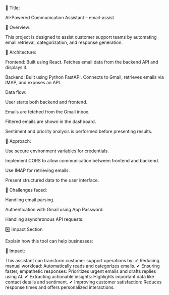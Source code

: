

📘 Title:

AI-Powered Communication Assistant – email-assist

📘 Overview:

This project is designed to assist customer support teams by automating email retrieval, categorization, and response generation.

📘 Architecture:

Frontend: Built using React. Fetches email data from the backend API and displays it.

Backend: Built using Python FastAPI. Connects to Gmail, retrieves emails via IMAP, and exposes an API.

Data flow:

User starts both backend and frontend.

Emails are fetched from the Gmail inbox.

Filtered emails are shown in the dashboard.

Sentiment and priority analysis is performed before presenting results.

📘 Approach:

Use secure environment variables for credentials.

Implement CORS to allow communication between frontend and backend.

Use IMAP for retrieving emails.

Present structured data to the user interface.

📘 Challenges faced:

Handling email parsing.

Authentication with Gmail using App Password.

Handling asynchronous API requests.

4️⃣ Impact Section

Explain how this tool can help businesses:

📘 Impact:

This assistant can transform customer support operations by:
✔ Reducing manual workload: Automatically reads and categorizes emails.
✔ Ensuring faster, empathetic responses: Prioritizes urgent emails and drafts replies using AI.
✔ Extracting actionable insights: Highlights important data like contact details and sentiment.
✔ Improving customer satisfaction: Reduces response times and offers personalized interactions.